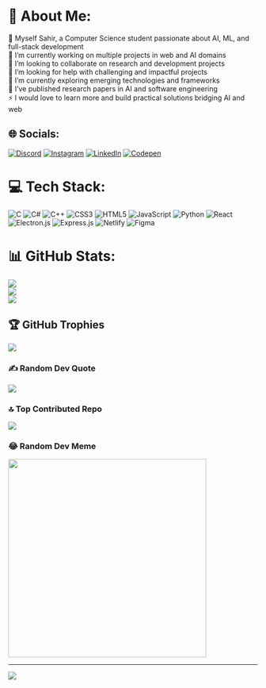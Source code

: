 # 💫 About Me:
🫡 Myself Sahir, a Computer Science student passionate about AI, ML, and full-stack development  
🔭 I’m currently working on multiple projects in web and AI domains  
👯 I’m looking to collaborate on research and development projects  
🤝 I’m looking for help with challenging and impactful projects  
🌱 I’m currently exploring emerging technologies and frameworks  
📄 I’ve published research papers in AI and software engineering  
⚡ I would love to learn more and build practical solutions bridging AI and web


## 🌐 Socials:
[![Discord](https://img.shields.io/badge/Discord-%237289DA.svg?logo=discord&logoColor=white)](https://discord.gg/https://discord.gg/X9uYh7jd) [![Instagram](https://img.shields.io/badge/Instagram-%23E4405F.svg?logo=Instagram&logoColor=white)](https://instagram.com/Sahir.exe) [![LinkedIn](https://img.shields.io/badge/LinkedIn-%230077B5.svg?logo=linkedin&logoColor=white)](https://linkedin.com/in/Shaik-Ahmed-Sahir) [![Codepen](https://img.shields.io/badge/Codepen-000000?style=for-the-badge&logo=codepen&logoColor=white)](https://codepen.io/Sahir) 

# 💻 Tech Stack:
![C](https://img.shields.io/badge/c-%2300599C.svg?style=for-the-badge&logo=c&logoColor=white) ![C#](https://img.shields.io/badge/c%23-%23239120.svg?style=for-the-badge&logo=csharp&logoColor=white) ![C++](https://img.shields.io/badge/c++-%2300599C.svg?style=for-the-badge&logo=c%2B%2B&logoColor=white) ![CSS3](https://img.shields.io/badge/css3-%231572B6.svg?style=for-the-badge&logo=css3&logoColor=white) ![HTML5](https://img.shields.io/badge/html5-%23E34F26.svg?style=for-the-badge&logo=html5&logoColor=white) ![JavaScript](https://img.shields.io/badge/javascript-%23323330.svg?style=for-the-badge&logo=javascript&logoColor=%23F7DF1E) ![Python](https://img.shields.io/badge/python-3670A0?style=for-the-badge&logo=python&logoColor=ffdd54) ![React](https://img.shields.io/badge/react-%2320232a.svg?style=for-the-badge&logo=react&logoColor=%2361DAFB) ![Electron.js](https://img.shields.io/badge/Electron-191970?style=for-the-badge&logo=Electron&logoColor=white) ![Express.js](https://img.shields.io/badge/express.js-%23404d59.svg?style=for-the-badge&logo=express&logoColor=%2361DAFB) ![Netlify](https://img.shields.io/badge/netlify-%23000000.svg?style=for-the-badge&logo=netlify&logoColor=#00C7B7) ![Figma](https://img.shields.io/badge/figma-%23F24E1E.svg?style=for-the-badge&logo=figma&logoColor=white)
# 📊 GitHub Stats:
![](https://github-readme-stats.vercel.app/api?username=Sahiee-dev&theme=dark&hide_border=false&include_all_commits=false&count_private=false)<br/>
![](https://github-readme-streak-stats.herokuapp.com/?user=Sahiee-dev&theme=dark&hide_border=false)<br/>
![](https://github-readme-stats.vercel.app/api/top-langs/?username=Sahiee-dev&theme=dark&hide_border=false&include_all_commits=false&count_private=false&layout=compact)

## 🏆 GitHub Trophies
![](https://github-profile-trophy.vercel.app/?username=Sahiee-dev&theme=radical&no-frame=false&no-bg=true&margin-w=4)

### ✍️ Random Dev Quote
![](https://quotes-github-readme.vercel.app/api?type=horizontal&theme=radical)

### 🔝 Top Contributed Repo
![](https://github-contributor-stats.vercel.app/api?username=Sahiee-dev&limit=5&theme=dark&combine_all_yearly_contributions=true)

### 😂 Random Dev Meme
<img src='[https://meme-api.com/gimme]/' style="height: 400px;"/>

---
[![](https://visitcount.itsvg.in/api?id=Sahiee-dev&icon=0&color=0)](https://visitcount.itsvg.in)

<!-- Proudly created with GPRM ( https://gprm.itsvg.in ) -->
